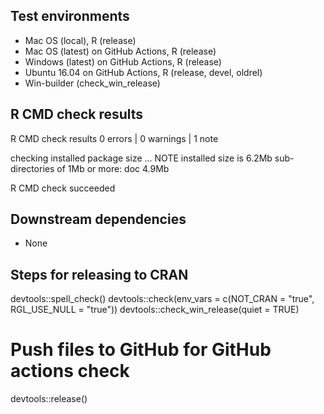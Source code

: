 ## Test environments
* Mac OS (local), R (release)
* Mac OS (latest) on GitHub Actions, R (release)
* Windows (latest) on GitHub Actions, R (release)
* Ubuntu 16.04 on GitHub Actions, R (release, devel, oldrel)
* Win-builder (check_win_release)


## R CMD check results
R CMD check results
0 errors | 0 warnings | 1 note

checking installed package size ... NOTE
  installed size is  6.2Mb
  sub-directories of 1Mb or more:
    doc   4.9Mb
    
R CMD check succeeded


## Downstream dependencies
* None


## Steps for releasing to CRAN
devtools::spell_check()
devtools::check(env_vars = c(NOT_CRAN = "true", RGL_USE_NULL = "true"))
devtools::check_win_release(quiet = TRUE)
  # Push files to GitHub for GitHub actions check
devtools::release() 


